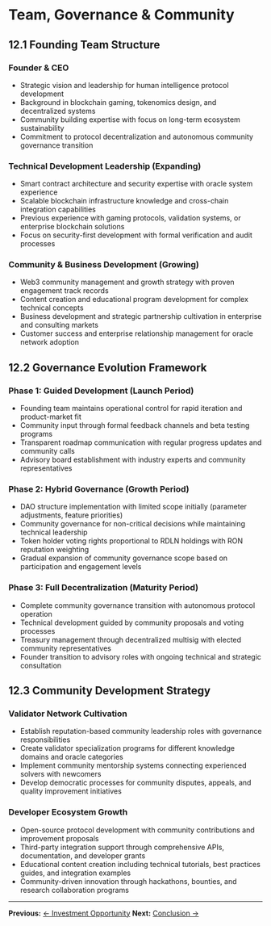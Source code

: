 # Team, Governance & Community

## 12.1 Founding Team Structure

### Founder & CEO
- Strategic vision and leadership for human intelligence protocol development
- Background in blockchain gaming, tokenomics design, and decentralized systems
- Community building expertise with focus on long-term ecosystem sustainability
- Commitment to protocol decentralization and autonomous community governance transition

### Technical Development Leadership (Expanding)
- Smart contract architecture and security expertise with oracle system experience
- Scalable blockchain infrastructure knowledge and cross-chain integration capabilities
- Previous experience with gaming protocols, validation systems, or enterprise blockchain solutions
- Focus on security-first development with formal verification and audit processes

### Community & Business Development (Growing)
- Web3 community management and growth strategy with proven engagement track records
- Content creation and educational program development for complex technical concepts
- Business development and strategic partnership cultivation in enterprise and consulting markets
- Customer success and enterprise relationship management for oracle network adoption

## 12.2 Governance Evolution Framework

### Phase 1: Guided Development (Launch Period)
- Founding team maintains operational control for rapid iteration and product-market fit
- Community input through formal feedback channels and beta testing programs
- Transparent roadmap communication with regular progress updates and community calls
- Advisory board establishment with industry experts and community representatives

### Phase 2: Hybrid Governance (Growth Period)
- DAO structure implementation with limited scope initially (parameter adjustments, feature priorities)
- Community governance for non-critical decisions while maintaining technical leadership
- Token holder voting rights proportional to RDLN holdings with RON reputation weighting
- Gradual expansion of community governance scope based on participation and engagement levels

### Phase 3: Full Decentralization (Maturity Period)
- Complete community governance transition with autonomous protocol operation
- Technical development guided by community proposals and voting processes
- Treasury management through decentralized multisig with elected community representatives
- Founder transition to advisory roles with ongoing technical and strategic consultation

## 12.3 Community Development Strategy

### Validator Network Cultivation
- Establish reputation-based community leadership roles with governance responsibilities
- Create validator specialization programs for different knowledge domains and oracle categories
- Implement community mentorship systems connecting experienced solvers with newcomers
- Develop democratic processes for community disputes, appeals, and quality improvement initiatives

### Developer Ecosystem Growth
- Open-source protocol development with community contributions and improvement proposals
- Third-party integration support through comprehensive APIs, documentation, and developer grants
- Educational content creation including technical tutorials, best practices guides, and integration examples
- Community-driven innovation through hackathons, bounties, and research collaboration programs

---

**Previous:** [← Investment Opportunity](../business/investment-opportunity.md)
**Next:** [Conclusion →](../overview/conclusion.md)